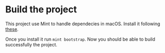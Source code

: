 # Build the project

 This project use Mint to handle dependecies in macOS. Install it following [these](https://github.com/yonaskolb/Mint). 

 Once you install it run `mint bootstrap`. Now you should be able to build successfully the project.

